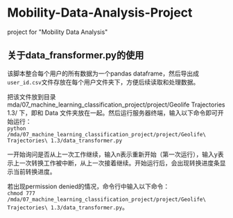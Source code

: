 # Mobility-Data-Analysis-Project
project for "Mobility Data Analysis"

## 关于data_fransformer.py的使用
该脚本整合每个用户的所有数据为一个pandas dataframe，然后导出成`user_id.csv`文件存放在每个用户文件夹下，方便后续读取和处理数据。

把该文件放到目录 mda/07_machine_learning_classification_project/project/Geolife Trajectories 1.3/ 下，即和 Data 文件夹放在一起。然后运行服务器终端，输入以下命令即可开始运行：  
`python /mda/07_machine_learning_classification_project/project/Geolife\ Trajectories\ 1.3/data_transformer.py`

一开始询问是否从上一次工作继续，输入n表示重新开始（第一次运行），输入y表示上一次转换工作被中断，从上一次接着继续。开始运行后，会出现转换进度条显示当前转换进度。

若出现permission denied的情况，命令行中输入以下命令：  
`chmod 777 /mda/07_machine_learning_classification_project/project/Geolife\ Trajectories\ 1.3/data_transformer.py`。
